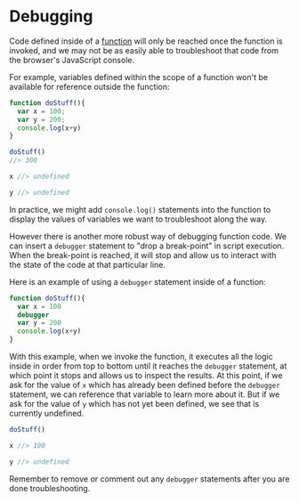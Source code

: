 
# Debugging

Code defined inside of a [function](./functions.md) will only be reached once the function is invoked, and we may not be as easily able to troubleshoot that code from the browser's JavaScript console.

For example, variables defined within the scope of a function won't be available for reference outside the function:

```js
function doStuff(){
  var x = 100;
  var y = 200;
  console.log(x+y)
}

doStuff()
//> 300
```

```js
x //> undefined

y //> undefined
```

In practice, we might add `console.log()` statements into the function to display the values of variables we want to troubleshoot along the way.

However there is another more robust way of debugging function code. We can insert a `debugger` statement to "drop a break-point" in script execution. When the break-point is reached, it will stop and allow us to interact with the state of the code at that particular line.

Here is an example of using a `debugger` statement inside of a function:

```` js
function doStuff(){
  var x = 100
  debugger
  var y = 200
  console.log(x+y)
}
````

With this example, when we invoke the function, it executes all the logic inside in order from top to bottom until it reaches the `debugger` statement, at which point it stops and allows us to inspect the results. At this point, if we ask for the value of `x` which has already been defined before the `debugger` statement, we can reference that variable to learn more about it. But if we ask for the value of `y` which has not yet been defined, we see that is currently undefined.


````js
doStuff()

x //> 100

y //> undefined
````

Remember to remove or comment out any `debugger` statements after you are done troubleshooting.
